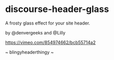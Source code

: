 # discourse-header-glass
A frosty glass effect for your site header.

by @denvergeeks and @Lilly

https://vimeo.com/854974662/bcb55714a2

~ blingyheaderthingy ~

